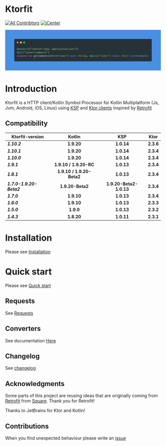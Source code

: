 <h1>Ktorfit</h1>

[![All Contribtors](https://img.shields.io/badge/Maven-Central-download.svg?style=flat-square)](https://mvnrepository.com/artifact/de.jensklingenberg.ktorfit)
[![jCenter](https://img.shields.io/badge/Apache-2.0-green.svg)](https://github.com/Foso/Ktorfit/blob/master/LICENSE)

<p align="center">
  <img src ="https://raw.githubusercontent.com/Foso/Experimental/master/carbon.png"  />
</p>

# Introduction

Ktorfit is a HTTP client/Kotlin Symbol Processor for Kotlin Multiplatform (Js, Jvm, Android, iOS, Linux)
using [KSP](https://github.com/google/ksp) and [Ktor clients](https://ktor.io/docs/getting-started-ktor-client.html)
inspired by [Retrofit](https://square.github.io/retrofit/)

## Compatibility

| Ktorfit-version          |          Kotlin           |           KSP           |   Ktor    |
|--------------------------|:-------------------------:|:-----------------------:|:---------:|
| **_1.10.2_**             |        **1.9.20**         |       **1.0.14**        | **2.3.6** |
| **_1.10.1_**             |        **1.9.20**         |       **1.0.14**        | **2.3.4** |
| **_1.10.0_**             |        **1.9.20**         |       **1.0.14**        | **2.3.4** |
| **_1.9.1_**              |  **1.9.10 / 1.9.20-RC**   |       **1.0.13**        | **2.3.4** |
| **_1.8.1_**              | **1.9.10 / 1.9.20-Beta2** |       **1.0.13**        | **2.3.4** |
| **_1.7.0-1.9.20-Beta2_** |     **1.9.20-Beta2**      | **1.9.20-Beta2-1.0.13** | **2.3.4** |
| **_1.7.0_**              |        **1.9.10**         |       **1.0.13**        | **2.3.4** |
| **_1.6.0_**              |        **1.9.10**         |       **1.0.13**        | **2.3.3** |
| **_1.5.0_**              |         **1.9.0**         |       **1.0.13**        | **2.3.2** |
| **_1.4.3_**              |        **1.8.20**         |       **1.0.11**        | **2.3.1** |

# Installation

Please see [Installation](./installation.md)

# Quick start

Please see [Quick start](./quick-start.md)

## Requests

See [Requests](./requests.md)

## Converters

See documentation [Here](./converters/converters.md)

## Changelog

See [changelog](./CHANGELOG.md)

## Acknowledgments

Some parts of this project are reusing ideas that are originally coming
from [Retrofit](https://square.github.io/retrofit/) from [Square](https://github.com/square). Thank you for Retrofit!

Thanks to JetBrains for Ktor and Kotlin!

## Contributions

When you find unexpected behaviour please write an [issue](https://github.com/Foso/Ktorfit/issues/new/choose)
